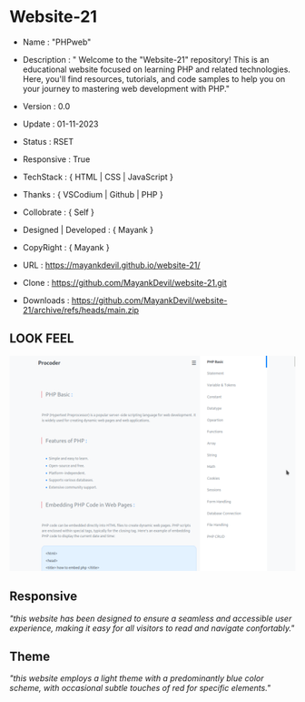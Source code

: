 # Website-21

- Name : "PHPweb"

- Description : " Welcome to the "Website-21" repository! This is an educational website focused on learning PHP and related technologies. Here, you'll find resources, tutorials, and code samples to help you on your journey to mastering web development with PHP."

- Version : 0.0

- Update : 01-11-2023

- Status : RSET 

- Responsive : True

- TechStack : { HTML | CSS | JavaScript }

- Thanks : { VSCodium | Github | PHP }

- Collobrate : { Self }

- Designed | Developed : { Mayank }

- CopyRight : { Mayank }

- URL : https://mayankdevil.github.io/website-21/

- Clone :  https://github.com/MayankDevil/website-21.git

- Downloads : https://github.com/MayankDevil/website-21/archive/refs/heads/main.zip

## LOOK FEEL

![LandingPage](./data/PHPweb.png)

## Responsive

_"this website has been designed to ensure a seamless and accessible user experience, making it easy for all visitors to read and navigate confortably."_

## Theme

_"this website employs a light theme with a predominantly blue color scheme, with occasional subtle touches of red for specific elements."_
